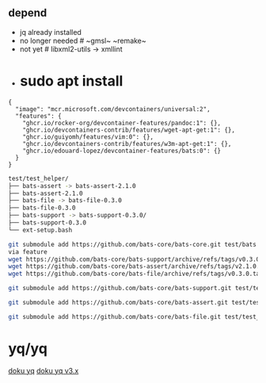 ## depend
- jq already installed
- no longer needed # ~gmsl~ ~remake~ 
- not yet # libxml2-utils ->  xmllint
- # sudo apt install 

``` docker
{
  "image": "mcr.microsoft.com/devcontainers/universal:2",
  "features": {
    "ghcr.io/rocker-org/devcontainer-features/pandoc:1": {},
    "ghcr.io/devcontainers-contrib/features/wget-apt-get:1": {},
    "ghcr.io/guiyomh/features/vim:0": {},
    "ghcr.io/devcontainers-contrib/features/w3m-apt-get:1": {},
    "ghcr.io/edouard-lopez/devcontainer-features/bats:0": {}
  }
}

```

``` bash
test/test_helper/
├── bats-assert -> bats-assert-2.1.0
├── bats-assert-2.1.0
├── bats-file -> bats-file-0.3.0
├── bats-file-0.3.0
├── bats-support -> bats-support-0.3.0/
├── bats-support-0.3.0
└── ext-setup.bash
```

``` bash
git submodule add https://github.com/bats-core/bats-core.git test/bats
via feature
wget https://github.com/bats-core/bats-support/archive/refs/tags/v0.3.0.tar.gz
wget https://github.com/bats-core/bats-assert/archive/refs/tags/v2.1.0.tar.gz
wget https://github.com/bats-core/bats-file/archive/refs/tags/v0.3.0.tar.gz

git submodule add https://github.com/bats-core/bats-support.git test/test_helper/bats-support

git submodule add https://github.com/bats-core/bats-assert.git test/test_helper/bats-assert

git submodule add https://github.com/bats-core/bats-file.git test/test_helper/bats-file
```

# yq/yq
[doku yq](https://mikefarah.gitbook.io/yq/)
[doku yq v3.x](https://mikefarah.gitbook.io/yq/v/v3.x/)

